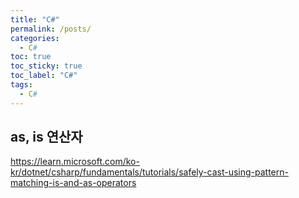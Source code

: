 ```yaml
---
title: "C#"
permalink: /posts/
categories: 
  - C#
toc: true
toc_sticky: true
toc_label: "C#"
tags:
  - C#
---
```


## as, is 연산자

https://learn.microsoft.com/ko-kr/dotnet/csharp/fundamentals/tutorials/safely-cast-using-pattern-matching-is-and-as-operators

